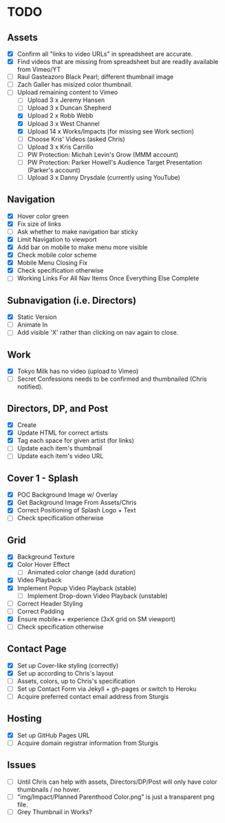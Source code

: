 # TODO

## Assets

- [x] Confirm all "links to video URLs" in spreadsheet are accurate.
- [x] Find videos that are missing from spreadsheet but are readily available from Vimeo/YT
- [ ] Raul Gasteazoro Black Pearl; different thumbnail image
- [ ] Zach Galler has misized color thumbnail.
- [ ] Upload remaining content to Vimeo
  - [ ] Upload 3  x Jeremy Hansen
  - [ ] Upload 3  x Duncan Shepherd
  - [x] Upload 2  x Robb Webb
  - [x] Upload 3  x West Channel 
  - [x] Upload 14 x Works/Impacts (for missing see Work section)
  - [ ] Choose Kris' Videos (asked Chris)
  - [ ] Upload 3  x Kris Carrillo
  - [ ] PW Protection: Michah Levin's Grow (MMM account)
  - [ ] PW Protection: Parker Howell's Audience Target Presentation (Parker's account)
  - [ ] Upload 3  x Danny Drysdale (currently using YouTube)

## Navigation

- [x] Hover color green 
- [x] Fix size of links
- [ ] Ask whether to make navigation bar sticky
- [x] Limit Navigation to viewport
- [x] Add bar on mobile to make menu more visible
- [x] Check mobile color scheme
- [x] Mobile Menu Closing Fix
- [x] Check specification otherwise
- [ ] Working Links For All Nav Items Once Everything Else Complete

## Subnavigation (i.e. Directors)

- [x] Static Version
- [ ] Animate In
- [ ] Add visible 'X' rather than clicking on nav again to close.

## Work

- [x] Tokyo Milk has no video (upload to Vimeo)
- [ ] Secret Confessions needs to be confirmed and thumbnailed (Chris notified).

## Directors, DP, and Post

- [x] Create
- [x] Update HTML for correct artists
- [x] Tag each space for given artist (for links)
- [ ] Update each item's thumbnail
- [ ] Update each item's video URL

## Cover 1 - Splash

- [x] POC Background Image w/ Overlay
- [x] Get Background Image From Assets/Chris
- [x] Correct Positioning of Splash Logo + Text
- [ ] Check specification otherwise

## Grid

- [x] Background Texture
- [x] Color Hover Effect
  - [ ] Animated color change (add duration)
- [x] Video Playback 
- [x] Implement Popup Video Playback (stable)
  - [ ] Implement Drop-down Video Playback (unstable)
- [ ] Correct Header Styling
- [ ] Correct Padding
- [x] Ensure mobile++ experience (3xX grid on SM viewport)
- [ ] Check specification otherwise

## Contact Page

- [x] Set up Cover-like styling (correctly)
- [x] Set up according to Chris's layout
- [ ] Assets, colors, up to Chris's specification
- [ ] Set up Contact Form via Jekyll + gh-pages or switch to Heroku
- [ ] Acquire preferred contact email address from Sturgis

## Hosting

- [x] Set up GitHub Pages URL
- [ ] Acquire domain registrar information from Sturgis

## Issues

- [ ] Until Chris can help with assets, Directors/DP/Post will only have color thumbnails / no hover.
- [ ] "img/Impact/Planned Parenthood Color.png" is just a transparent png file.
- [ ] Grey Thumbnail in Works?